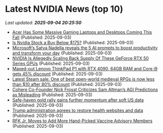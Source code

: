 # Latest NVIDIA News (top 10)
_Last updated: **2025-09-04 20:25:50**_

- [Acer Has Some Massive Gaming Laptops and Desktops Coming This Fall](https://www.cnet.com/tech/computing/acer-has-some-massive-gaming-laptops-and-desktops-coming-this-fall/) (Published: 2025-09-03)
- [Is Nvidia Stock a Buy Below $175?](https://biztoc.com/x/88f3b4dde77f727a) (Published: 2025-09-03)
- [Microsoft’s Satya Nadella reveals the 5 AI prompts to boost productivity and transform your day](https://economictimes.indiatimes.com/news/international/us/microsofts-satya-nadella-reveals-the-5-ai-prompts-to-boost-productivity-and-transform-your-day/articleshow/123684299.cms) (Published: 2025-09-03)
- [NVIDIA Is Allegedly Scaling Back Supply Of These GeForce RTX 50 Series GPUs](https://hothardware.com/news/nvidia-is-allegedly-scaling-back-supply-geforce-rtx-50-series-gpus) (Published: 2025-09-03)
- [Maxed-out Lenovo ThinkPad P1 with RTX 4090, 64GB RAM and Core i9 gets 45% discount](https://www.notebookcheck.net/Maxed-out-Lenovo-ThinkPad-P1-with-RTX-4090-64GB-RAM-and-Core-i9-gets-45-discount.1103759.0.html) (Published: 2025-09-03)
- [Latest Steam sale: One of best open-world medieval RPGs is now less than $10 after 80% discount](https://www.notebookcheck.net/Latest-Steam-sale-One-of-best-open-world-medieval-RPGs-is-now-less-than-10-after-80-discount.1103829.0.html) (Published: 2025-09-03)
- [Cohere Co-Founder Nick Frosst Criticizes Sam Altman’s AGI Predictions as Misleading](https://observer.com/2025/09/cohere-nick-frosst-ai-use/) (Published: 2025-09-03)
- [Safe-haven gold rally gains further momentum after soft US data](https://biztoc.com/x/7cbce0f17e9b4009) (Published: 2025-09-03)
- [Trump administration agrees to restore health websites and data](https://biztoc.com/x/18dfc1879508b940) (Published: 2025-09-03)
- [RFK Jr. Moves to Add More Hand-Picked Vaccine Advisory Members](https://biztoc.com/x/72a2fd3cf43d231c) (Published: 2025-09-03)
